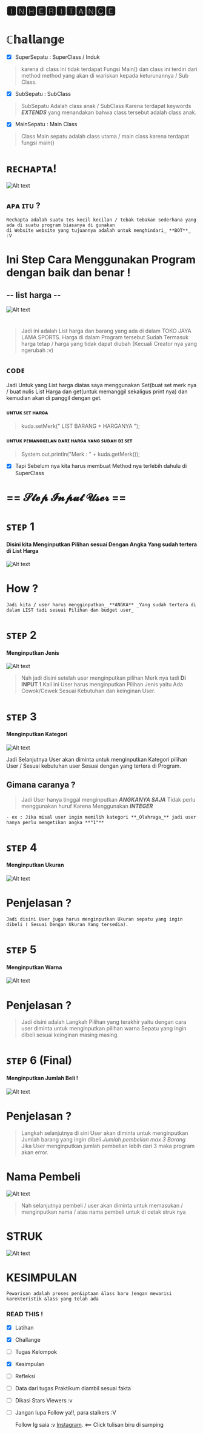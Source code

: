 # 🅸🅽🅷🅴🆁🅸🆃🅰🅽🅲🅴


# ℂ𝕙𝕒𝕝𝕝𝕒𝕟𝕘𝕖

- [x] SuperSepatu         : SuperClass / Induk
> karena di class ini tidak terdapat Fungsi Main() dan class ini terdiri dari method method yang
akan di wariskan kepada keturunannya / Sub Class.
- [x] SubSepatu           : SubClass
> SubSepatu Adalah class anak / SubClass Karena terdapat keywords **_EXTENDS_** yang menandakan bahwa class tersebut
adalah class anak. 
- [x] MainSepatu          : Main Class 
> Class Main sepatu adalah class utama / main class karena terdapat fungsi main()
#
# ʀᴇᴄʜᴀᴘᴛᴀ!
![Alt text](https://github.com/Syihabuddinsanni/Challange4_INHERITANCE/blob/master/SS%20RUN%20FILE/ReChapta!.PNG)
## ᴀᴘᴀ ɪᴛᴜ ?
    Rechapta adalah suatu tes kecil kecilan / tebak tebakan sederhana yang ada di suatu program biasanya di gunakan 
    di Website website yang tujuannya adalah untuk menghindari_ **BOT**_ :V

# Ini Step Cara Menggunakan Program dengan baik dan benar !
## -- list harga -- 
![Alt text](https://github.com/Syihabuddinsanni/Challange4_INHERITANCE/blob/master/SS%20RUN%20FILE/List%20Harga.PNG)
#
> Jadi ini adalah List harga dan barang yang ada di dalam TOKO JAYA LAMA SPORTS. Harga di dalam Program tersebut Sudah 
Termasuk harga tetap / harga yang tidak dapat diubah (Kecuali Creator nya yang ngerubah :v) 
## ᴄᴏᴅᴇ
Jadi Untuk yang List harga diatas saya menggunakan Set(buat set merk nya / buat nulis List Harga dan get(untuk memanggil sekaligus
print nya) dan kemudian akan di panggil dengan get. 
#### ᴜɴᴛᴜᴋ ꜱᴇᴛ ʜᴀʀɢᴀ
> kuda.setMerk(" LIST BARANG + HARGANYA ");

#### ᴜɴᴛᴜᴋ ᴘᴇᴍᴀɴɢɢɪʟᴀɴ ᴅᴀʀɪ ʜᴀʀɢᴀ ʏᴀɴɢ ꜱᴜᴅᴀʜ ᴅɪ ꜱᴇᴛ
> System.out.println("Merk    : " + kuda.getMerk());


- [x] Tapi Sebelum nya kita harus membuat Method nya terlebih dahulu di SuperClass
#
# == 𝓢𝓽𝓮𝓹 𝓘𝓷𝓹𝓾𝓽 𝓤𝓼𝓮𝓻 ==
# ꜱᴛᴇᴘ 1 
#### Disini kita Menginputkan Pilihan sesuai Dengan Angka Yang sudah tertera di List Harga
![Alt text](https://github.com/Syihabuddinsanni/Challange4_INHERITANCE/blob/master/SS%20RUN%20FILE/Input%20Pilihan%201.PNG)
# How ?
    Jadi kita / user harus mengginputkan_ **ANGKA** _Yang sudah tertera di dalam LIST tadi sesuai Pilihan dan budget user_
#
# ꜱᴛᴇᴘ 2
#### Menginputkan Jenis
![Alt text](https://github.com/Syihabuddinsanni/Challange4_INHERITANCE/blob/master/SS%20RUN%20FILE/Input%202.PNG)
> Nah jadi disini setelah user menginputkan pilihan Merk nya tadi **Di INPUT 1** Kali ini User harus menginputkan
Pilihan Jenis yaitu Ada Cowok/Cewek Sesuai Kebutuhan dan keinginan User.
#



# ꜱᴛᴇᴘ 3
#### Menginputkan Kategori
![Alt text](https://github.com/Syihabuddinsanni/Challange4_INHERITANCE/blob/master/SS%20RUN%20FILE/Input%203.PNG)

Jadi Selanjutnya User akan diminta untuk menginputkan Kategori pilihan User / Sesuai kebutuhan user Sesuai dengan yang
tertera di Program.
## Gimana caranya ?
> Jadi User hanya tinggal menginputkan **_ANGKANYA SAJA_** Tidak perlu menggunakan huruf Karena Menggunakan **_INTEGER_**

    - ex : Jika misal user ingin memilih kategori **_Olahraga_** jadi user hanya perlu mengetikan angka **"1"**
#
# ꜱᴛᴇᴘ 4
#### Menginputkan Ukuran
![Alt text](https://github.com/Syihabuddinsanni/Challange4_INHERITANCE/blob/master/SS%20RUN%20FILE/Input%204.PNG)
# Penjelasan ?
    Jadi disini User juga harus menginputkan Ukuran sepatu yang ingin dibeli ( Sesuai Dengan Ukuran Yang tersedia).
#
# ꜱᴛᴇᴘ 5
#### Menginputkan Warna
![Alt text](https://github.com/Syihabuddinsanni/Challange4_INHERITANCE/blob/master/SS%20RUN%20FILE/Input%205.PNG)
# Penjelasan ?
> Jadi disini adalah Langkah Pilihan yang terakhir yaitu dengan cara user diminta untuk menginputkan pilihan warna
Sepatu yang ingin dibeli sesuai keinginan masing masing.
#
# ꜱᴛᴇᴘ 6 (Final)
#### Menginputkan Jumlah Beli !
![Alt text](https://github.com/Syihabuddinsanni/Challange4_INHERITANCE/blob/master/SS%20RUN%20FILE/Input%20Jumlah%20beli.PNG)
# Penjelasan ?
> Langkah selanjutnya di sini User akan diminta untuk menginputkan Jumlah barang yang ingin dibeli _Jumlah pembelian max 3 Barang_
Jika User menginputkan jumlah pembelian lebih dari 3 maka program akan error.
#

# Nama Pembeli
![Alt text](https://github.com/Syihabuddinsanni/Challange4_INHERITANCE/blob/master/SS%20RUN%20FILE/Atas%20nama%20input.PNG)
> Nah selanjutnya pembeli / user akan diminta untuk memasukan / menginputkan nama / atas nama pembeli untuk di cetak struk nya
#

# STRUK
![Alt text](https://github.com/Syihabuddinsanni/Challange4_INHERITANCE/blob/master/SS%20RUN%20FILE/Struk%20Final.PNG)


# KESIMPULAN
    Pewarisan adalah proses pen&iptaan &lass baru )engan mewarisi karekteristik &lass yang telah ada
 ### READ THIS !
- [x] Latihan
- [x] Challange
- [ ] Tugas Kelompok
- [x] Kesimpulan
- [ ] Refleksi
- [ ] Data dari tugas Praktikum diambil sesuai fakta 
- [ ]  Dikasi Stars Viewers :v
- [ ]  Jangan lupa Follow ya!!, para stalkers :V

     Follow Ig saia :v [Instagram](https://www.instagram.com/_sh3hub/). <== Click tulisan biru di samping 


